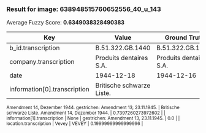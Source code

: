 ### Result for image: 638948515760652556_40_u_143
Average Fuzzy Score: **0.6349038328490383**
<small>

| Key | Value | Ground Truth | Score |
| --- | --- | --- | --- |
| b_id.transcription | B.51.322.GB.1440 | B.51.322.GB.1440. | 0.9696969696969697 |
| company.transcription | Produits dentaires S.A. | Produits dentaires S.A. | 1.0 |
| date | 1944-12-18 | 1944-12-16 | 0.9 |
| information[0].transcription | Britische schwarze Liste.
Amendment 14, Dezember 1944.
gestrichen:
Amendment 13, 23.11.1945. | Britische schwarze Liste.
Amendment 14, Dezember 1944. | 0.7397260273972602 |
| information[1].transcription | None | gestrichen:
Amendment 13, 23.11.1945. | 0.0 |
| location.transcription | Vevey | VEVEY | 0.19999999999999996 |

</small>

